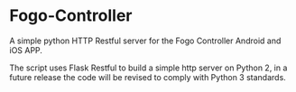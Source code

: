 # Fogo-Controller
A simple python HTTP Restful server for the Fogo Controller Android and iOS APP.

The script uses Flask Restful to build a simple http server on Python 2, in a
future release the code will be revised to comply with Python 3 standards. 
